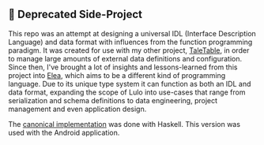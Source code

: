 
## :speech_balloon: Deprecated Side-Project

This repo was an attempt at designing a universal IDL (Interface
Description Language) and data format with influences from the
function programming paradigm. It was created for use with my other
project, [TaleTable](https://github.com/jeff-wise/taletable-legacy),
in order to manage large amounts of external data definitions and
configuration. Since then, I've brought a lot of insights and
lessons-learned from this project into
[Elea](https://github.com/elealang), which aims to be a different
kind of programming language. Due to its unique type system it can
function as both an IDL and data format, expanding the scope of Lulo
into use-cases that range from serialization and schema definitions
to data engineering, project management and even application design.

The [canonical
implementation](https://github.com/jeff-wise/lulo-haskell) was done
with Haskell. This version was used with the Android application.
